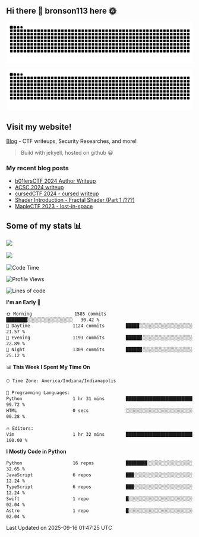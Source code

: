 ## Hi there 👋 bronson113 here 🌞
<div align="center">

![GitHub Snake Light](https://raw.githubusercontent.com/bronson113/bronson113/snake/github-snake.svg#gh-light-mode-only)

![GitHub Snake dark](https://raw.githubusercontent.com/bronson113/bronson113/snake/github-snake-dark.svg#gh-dark-mode-only)

</div>

## Visit my website!
[Blog](https://bronson113.github.io/) - CTF writeups, Security Researches, and more! 

> Build with jekyell, hosted on github 😀

### My recent blog posts

<!-- BLOG-POST-LIST:START -->
- [b01lersCTF 2024 Author Writeup](http://blog.bronson113.org/2024/04/15/b01lersctf-2024-author-writeup.html)
- [ACSC 2024 writeup](http://blog.bronson113.org/2024/04/03/acsc-2024-writeup.html)
- [cursedCTF 2024 - cursed writeup](http://blog.bronson113.org/2024/04/03/cursed.html)
- [Shader Introduction - Fractal Shader &lpar;Part 1 /???&rpar;](http://blog.bronson113.org/2024/03/12/shader-introduction-fractal-shader-part-1.html)
- [MapleCTF 2023 - lost-in-space](http://blog.bronson113.org/2023/10/03/maplectf-2023-lost-in-space.html)
<!-- BLOG-POST-LIST:END -->

## Some of my stats 📊
![](https://github-readme-stats-sigma-five.vercel.app/api?username=bronson113&theme=transparent&show_icons=true)

![](https://github-readme-stats-sigma-five.vercel.app/api/top-langs/?username=bronson113&theme=transparent&layout=compact&card_width=445)



<!--START_SECTION:waka-->
![Code Time](http://img.shields.io/badge/Code%20Time-1%2C253%20hrs%2035%20mins-blue)

![Profile Views](http://img.shields.io/badge/Profile%20Views-0-blue)

![Lines of code](https://img.shields.io/badge/From%20Hello%20World%20I%27ve%20Written-3.0%20million%20lines%20of%20code-blue)

**I'm an Early 🐤** 

```text
🌞 Morning                1585 commits        ████████░░░░░░░░░░░░░░░░░   30.42 % 
🌆 Daytime                1124 commits        █████░░░░░░░░░░░░░░░░░░░░   21.57 % 
🌃 Evening                1193 commits        ██████░░░░░░░░░░░░░░░░░░░   22.89 % 
🌙 Night                  1309 commits        ██████░░░░░░░░░░░░░░░░░░░   25.12 % 
```


📊 **This Week I Spent My Time On** 

```text
🕑︎ Time Zone: America/Indiana/Indianapolis

💬 Programming Languages: 
Python                   1 hr 31 mins        █████████████████████████   99.72 % 
HTML                     0 secs              ░░░░░░░░░░░░░░░░░░░░░░░░░   00.28 % 

🔥 Editors: 
Vim                      1 hr 32 mins        █████████████████████████   100.00 % 
```

**I Mostly Code in Python** 

```text
Python                   16 repos            ████████░░░░░░░░░░░░░░░░░   32.65 % 
JavaScript               6 repos             ███░░░░░░░░░░░░░░░░░░░░░░   12.24 % 
TypeScript               6 repos             ███░░░░░░░░░░░░░░░░░░░░░░   12.24 % 
Swift                    1 repo              █░░░░░░░░░░░░░░░░░░░░░░░░   02.04 % 
Astro                    1 repo              █░░░░░░░░░░░░░░░░░░░░░░░░   02.04 % 
```




 Last Updated on 2025-09-16 01:47:25 UTC
<!--END_SECTION:waka-->
